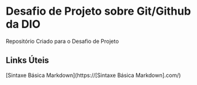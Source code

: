 # Desafio de Projeto sobre Git/Github da DIO
Repositório Criado para o Desafio de Projeto

## Links Úteis
[Sintaxe Básica Markdown](https://[Sintaxe Básica Markdown].com/)
